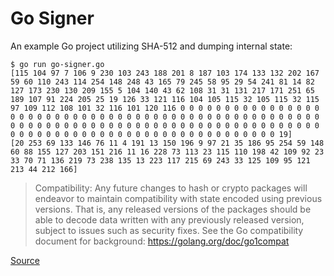 # Go Signer

An example Go project utilizing SHA-512 and dumping internal state:

```
$ go run go-signer.go
[115 104 97 7 106 9 230 103 243 188 201 8 187 103 174 133 132 202 167 59 60 110 243 114 254 148 248 43 165 79 245 58 95 29 54 241 81 14 82 127 173 230 130 209 155 5 104 140 43 62 108 31 31 131 217 171 251 65 189 107 91 224 205 25 19 126 33 121 116 104 105 115 32 105 115 32 115 97 109 112 108 101 32 116 101 120 116 0 0 0 0 0 0 0 0 0 0 0 0 0 0 0 0 0 0 0 0 0 0 0 0 0 0 0 0 0 0 0 0 0 0 0 0 0 0 0 0 0 0 0 0 0 0 0 0 0 0 0 0 0 0 0 0 0 0 0 0 0 0 0 0 0 0 0 0 0 0 0 0 0 0 0 0 0 0 0 0 0 0 0 0 0 0 0 0 0 0 0 0 0 0 0 0 0 0 0 0 0 0 0 0 0 0 0 0 0 0 0 0 0 0 0 0 19]
[20 253 69 133 146 76 11 4 191 13 150 196 9 97 21 35 186 95 254 59 148 60 88 155 127 203 151 216 11 16 228 73 113 23 115 110 198 42 109 92 23 33 70 71 136 219 73 238 135 13 223 117 215 69 243 33 125 109 95 121 213 44 212 166]
```

> Compatibility: Any future changes to hash or crypto packages will endeavor to maintain compatibility with state encoded using previous versions. That is, any released versions of the packages should be able to decode data written with any previously released version, subject to issues such as security fixes. See the Go compatibility document for background: https://golang.org/doc/go1compat 

[Source](https://pkg.go.dev/hash#pkg-types)
